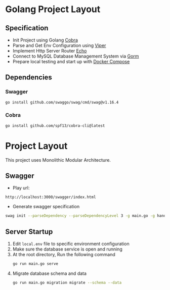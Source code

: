 # Golang Project Layout

## Specification
- Init Project using Golang [Cobra](https://github.com/spf13/cobra)
- Parse and Get Env Configuration using [Viper](https://github.com/spf13/viper)
- Implement Http Server Router [Echo](https://echo.labstack.com/docs)
- Connect to MySQL Database Management System via [Gorm](https://gorm.io/docs/)
- Prepare local testing and start up with [Docker Compose](https://docs.docker.com/manuals/)

## Dependencies

### Swagger
```bash
go install github.com/swaggo/swag/cmd/swag@v1.16.4
```

### Cobra
```bash
go install github.com/spf13/cobra-cli@latest
```

# Project Layout
This project uses Monolithic Modular Architecture.

## Swagger
* Play url:
```
http://localhost:3000/swagger/index.html
```
* Generate swagger specification
```bash
swag init --parseDependency --parseDependencyLevel 3 -g main.go -g handler.go -d ./internal/handler -o ./docs/swagger
```

## Server Startup
1. Edit `local.env` file to specific environment configuration
2. Make sure the database service is open and running
3. At the root directory, Run the following command
    ```bash
    go run main.go serve
    ```
4. Migrate database schema and data
    ```bash
    go run main.go migration migrate --schema --data
    ```